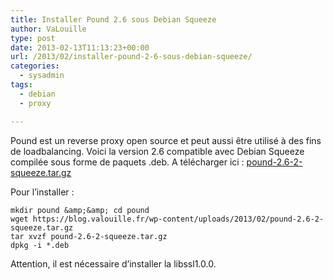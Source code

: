 ```yaml
---
title: Installer Pound 2.6 sous Debian Squeeze
author: VaLouille
type: post
date: 2013-02-13T11:13:23+00:00
url: /2013/02/installer-pound-2-6-sous-debian-squeeze/
categories:
  - sysadmin
tags:
  - debian
  - proxy

---
```

Pound est un reverse proxy open source et peut aussi être utilisé à des fins de loadbalancing. Voici la version 2.6 compatible avec Debian Squeeze compilée sous forme de paquets .deb. A télécharger ici : [pound-2.6-2-squeeze.tar.gz][1]

Pour l&rsquo;installer :

```
mkdir pound &amp;&amp; cd pound
wget https://blog.valouille.fr/wp-content/uploads/2013/02/pound-2.6-2-squeeze.tar.gz
tar xvzf pound-2.6-2-squeeze.tar.gz
dpkg -i *.deb
```

Attention, il est nécessaire d&rsquo;installer la libssl1.0.0.

 [1]: https://blog.valouille.fr/wp-content/uploads/2013/02/pound-2.6-2-squeeze.tar.gz
